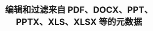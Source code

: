---
############################# Static ############################
layout: "auto-gen-gist"
draft: false
path: "zh/redaction/net/metadata /xls/"
otherformats: PDF DOC DOT DOCX DOCM DOTX DOTM RTF XLSX XLSM XLTX XLTM XLT CSV PPT PPTX  PPS POT PPSX PPTM PPSM POTM JPEG TIFF PNG BMP GIF 

############################# Head ############################
head_title: "在 .NET 中对 PDF、DOCX、PPT、PPTX、XLS、XLSX 应用元数据编辑"
head_description: "GroupDocs.Redactions .NET API 允许软件开发人员将元数据编辑应用于不同的文件格式，如 PDF DOC DOCX RTF XLSX CSV PPT PPTX 和图像"

############################# Header ############################
title: "编辑和过滤来自 PDF、DOCX、PPT、PPTX、XLS、XLSX 等的元数据"
description: "GroupDocs.Redactions .NET API 允许软件开发人员编辑或过滤来自各种文件格式（如 PDF、DOC、DOCX、PPT、PPTX、XLS、XLSX 等）的元数据"

######################### Download Button #######################
button:
    enable: true

############################# About ############################
about:
    enable: true
    title: "什么是元数据编辑？"
    content: |
        元数据是一种提供有关其他数据的信息的数据。换句话说，许多人认为元数据是对数据的引用。它有助于总结有关数据的基本信息，可用于轻松跟踪和管理数据。 GroupDocs.Redaction for .NET 是一个强大的本地 API，允许软件开发人员编辑来自各种文档类型的敏感和分类信息，而无需安装任何外部软件或第三方工具。它提供了对各种过滤器的支持，例如作者、公司、类别、文档大小、创建日期、标题、LastPrinted、评论等。它可以帮助用户将元数据编辑应用于各种流行的文档格式，如文字处理文档、Excel 工作表、演示文稿、PDF 和光栅图像文件。开发人员还可以通过应用过滤器或使用搜索来更新、替换或删除元数据。此外，开发人员可以在一次调用中轻松应用多个编辑。因此，最好尝试通过下载 API 并探索其基本和高级功能来自动化您的文档和元数据编辑过程。

############################# content ############################
steps:
    enable: true
    block:
    - title_left: "如何从 Java 中的 XLS 文档中清除元数据"
      content_left: |
        GroupDocs.Redaction for .NET 是一个强大的 API，允许程序员使用过滤器或通过正则表达式搜索来编辑、隐藏或替换来自众多流行文档类型的分类信息。

        以下 .NET 代码示例展示了如何应用元数据编辑以将文档中的所有或特定元数据替换为空值或最小值。 

      title_right: "将元数据编辑应用到 XLS 文件"
      content_right: |
        * 创建 [Redactor](https://apireference.groupdocs.com/redaction/net/groupdocs.redaction/redactor) 类的实例
        * 使用 [EraseMetadataRedaction](https://apireference.groupdocs.com/redaction/net/groupdocs.redaction.redactions/erasemetadataredaction) 的 EraseMetadataRedaction 对象调用 redactor.Apply 方法
        * 调用 redactor.save 方法将文档以原始格式保存到“*_Redacted.*”文件中

      gisthash: "8f1bc20dff33c9a45c01a9e251555bf1"
      gistfile: "how_to_clean_metadata_dotnet.cs"
      
    - title_left: "通过 .NET 编辑来自 XLS 文件的元数据"
      content_left: |
        GroupDocs.Redaction .NET API 通过帮助开发人员嵌入文档自动化和报告作业，只需几行代码，无需任何外部依赖，从而使他们的生活变得轻松。
        
        下面的 C# .NET 代码示例展示了软件开发人员如何通过几行代码从文档的元数据中删除敏感数据。 
        
      title_right: "来自 XLS 文件的元数据编辑"
      content_right: |
        * 创建 [Redactor](https://apireference.groupdocs.com/redaction/net/groupdocs.redaction/redactor) 类的实例
        * 调用 [MetadataRedaction](https://apireference.groupdocs.com/redaction/net/groupdocs.redaction.redactions/metadataredaction)
        * 调用 redaction.Filter 方法
        * 调用 redactor.save 方法将文档以原始格式保存到“*_Redacted.*”文件中
        
      gisthash: "8dee499186930d60909dffa54579c9f4"
      gistfile: "how_to_redact_metadata_dotnet.cs"

    - title_left: "系统要求"
      content_left: |
        所有主要平台和操作系统都支持用于 .NET API 的 GroupDocs.Redaction。 如需完整的系统要求指南，请访问 [系统要求](https://docs.groupdocs.com/redaction/net/system-requirements/) 在执行以下代码之前，请确保您已安装以下先决条件 系统：
        * 操作系统：Microsoft Windows、Linux、MacOS
        * 开发环境：Visual Studio、Xamarin、MonoDevelop 等
        * 框架：.NET Framework、.NET Standard、.NET Core、Mono
        * 从 [NuGet](https://www.nuget.org/packages/GroupDocs.Redaction/) 获取最新版本的 GroupDocs.Redaction .NET API
        
      title_right: "为什么使用 GroupDocs.Redaction"
      content_right: |
        * 允许用户添加自定义文档格式和编辑类型
        * 删除敏感信息不需要额外的软件
        * 能够将页面范围渲染文档设置为 PDF
        * 编辑不同类型元数据的简便方法：作者姓名、版本、标题、主题、描述等等
        * 文件信息提取——文件类型、页数等。
        * 全面支持多种数据格式

demos:
    enable: true
  

more_formats:
    enable: true


back_to_top:
    enable: true
---